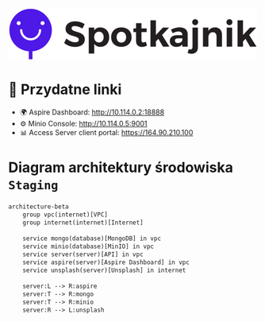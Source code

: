 ![Spotkajnik Logo](spotkajnik-logo.png)

# 📌 Przydatne linki
- 🌍 Aspire Dashboard: http://10.114.0.2:18888
- ⚙️ Minio Console: http://10.114.0.5:9001
- 📊 Access Server client portal: https://164.90.210.100


# Diagram architektury środowiska `Staging`

```mermaid
architecture-beta
    group vpc(internet)[VPC]
    group internet(internet)[Internet]

    service mongo(database)[MongoDB] in vpc
    service minio(database)[MinIO] in vpc
    service server(server)[API] in vpc
    service aspire(server)[Aspire Dashboard] in vpc
    service unsplash(server)[Unsplash] in internet

    server:L --> R:aspire
    server:T --> R:mongo
    server:T --> R:minio
    server:R --> L:unsplash
```
